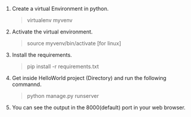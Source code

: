 1. Create a virtual Environment in python.

	> virtualenv myvenv

2. Activate the virtual environment.

	> source myvenv/bin/activate [for linux]

3. Install the requirements.

	> pip install -r requirements.txt

4. Get inside HelloWorld project (Directory) and run the following commannd.

	> python manage.py runserver 

5. You can see the output in the 8000(default) port in your web browser.
